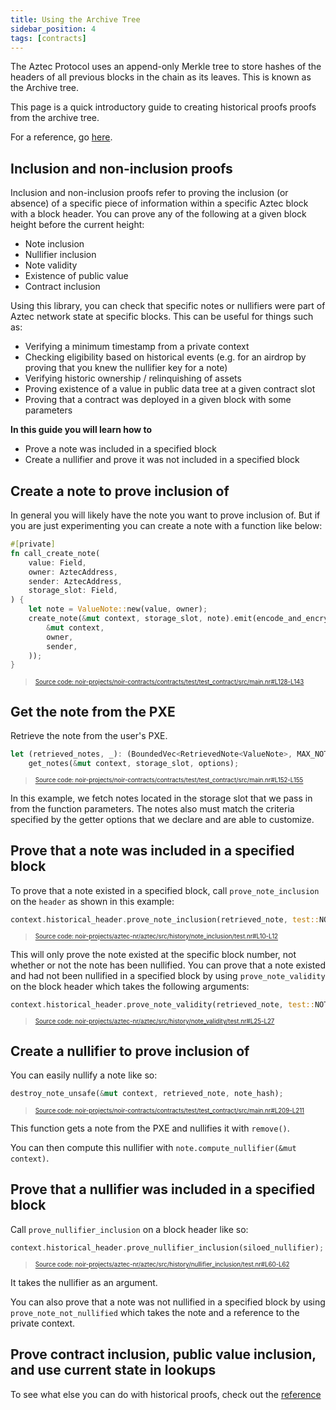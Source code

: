 ```yaml
---
title: Using the Archive Tree
sidebar_position: 4
tags: [contracts]
---
```


The Aztec Protocol uses an append-only Merkle tree to store hashes of the headers of all previous blocks in the chain as its leaves. This is known as the Archive tree.

This page is a quick introductory guide to creating historical proofs proofs from the archive tree.

For a reference, go [here](../../../reference/smart_contract_reference/aztec-nr/aztec/history/contract_inclusion.md).

## Inclusion and non-inclusion proofs

Inclusion and non-inclusion proofs refer to proving the inclusion (or absence) of a specific piece of information within a specific Aztec block with a block header. You can prove any of the following at a given block height before the current height:

- Note inclusion
- Nullifier inclusion
- Note validity
- Existence of public value
- Contract inclusion

Using this library, you can check that specific notes or nullifiers were part of Aztec network state at specific blocks. This can be useful for things such as:

- Verifying a minimum timestamp from a private context
- Checking eligibility based on historical events (e.g. for an airdrop by proving that you knew the nullifier key for a note)
- Verifying historic ownership / relinquishing of assets
- Proving existence of a value in public data tree at a given contract slot
- Proving that a contract was deployed in a given block with some parameters

**In this guide you will learn how to**

- Prove a note was included in a specified block
- Create a nullifier and prove it was not included in a specified block

## Create a note to prove inclusion of

In general you will likely have the note you want to prove inclusion of. But if you are just experimenting you can create a note with a function like below:

```rust title="create_note" showLineNumbers 
#[private]
fn call_create_note(
    value: Field,
    owner: AztecAddress,
    sender: AztecAddress,
    storage_slot: Field,
) {
    let note = ValueNote::new(value, owner);
    create_note(&mut context, storage_slot, note).emit(encode_and_encrypt_note(
        &mut context,
        owner,
        sender,
    ));
}
```
> <sup><sub><a href="https://github.com/AztecProtocol/aztec-packages/blob/v1.0.0-staging.0/noir-projects/noir-contracts/contracts/test/test_contract/src/main.nr#L128-L143" target="_blank" rel="noopener noreferrer">Source code: noir-projects/noir-contracts/contracts/test/test_contract/src/main.nr#L128-L143</a></sub></sup>


## Get the note from the PXE

Retrieve the note from the user's PXE.

```rust title="get_note_from_pxe" showLineNumbers 
let (retrieved_notes, _): (BoundedVec<RetrievedNote<ValueNote>, MAX_NOTE_HASH_READ_REQUESTS_PER_CALL>, BoundedVec<Field, MAX_NOTE_HASH_READ_REQUESTS_PER_CALL>) =
    get_notes(&mut context, storage_slot, options);
```
> <sup><sub><a href="https://github.com/AztecProtocol/aztec-packages/blob/v1.0.0-staging.0/noir-projects/noir-contracts/contracts/test/test_contract/src/main.nr#L152-L155" target="_blank" rel="noopener noreferrer">Source code: noir-projects/noir-contracts/contracts/test/test_contract/src/main.nr#L152-L155</a></sub></sup>


In this example, we fetch notes located in the storage slot that we pass in from the function parameters. The notes also must match the criteria specified by the getter options that we declare and are able to customize.

## Prove that a note was included in a specified block

To prove that a note existed in a specified block, call `prove_note_inclusion` on the `header` as shown in this example:

```rust title="prove_note_inclusion" showLineNumbers 
context.historical_header.prove_note_inclusion(retrieved_note, test::NOTE_STORAGE_SLOT);
```
> <sup><sub><a href="https://github.com/AztecProtocol/aztec-packages/blob/v1.0.0-staging.0/noir-projects/aztec-nr/aztec/src/history/note_inclusion/test.nr#L10-L12" target="_blank" rel="noopener noreferrer">Source code: noir-projects/aztec-nr/aztec/src/history/note_inclusion/test.nr#L10-L12</a></sub></sup>


This will only prove the note existed at the specific block number, not whether or not the note has been nullified. You can prove that a note existed and had not been nullified in a specified block by using `prove_note_validity` on the block header which takes the following arguments:

```rust title="prove_note_validity" showLineNumbers 
context.historical_header.prove_note_validity(retrieved_note, test::NOTE_STORAGE_SLOT, context);
```
> <sup><sub><a href="https://github.com/AztecProtocol/aztec-packages/blob/v1.0.0-staging.0/noir-projects/aztec-nr/aztec/src/history/note_validity/test.nr#L25-L27" target="_blank" rel="noopener noreferrer">Source code: noir-projects/aztec-nr/aztec/src/history/note_validity/test.nr#L25-L27</a></sub></sup>


## Create a nullifier to prove inclusion of

You can easily nullify a note like so:

```rust title="nullify_note" showLineNumbers 
destroy_note_unsafe(&mut context, retrieved_note, note_hash);
```
> <sup><sub><a href="https://github.com/AztecProtocol/aztec-packages/blob/v1.0.0-staging.0/noir-projects/noir-contracts/contracts/test/test_contract/src/main.nr#L209-L211" target="_blank" rel="noopener noreferrer">Source code: noir-projects/noir-contracts/contracts/test/test_contract/src/main.nr#L209-L211</a></sub></sup>


This function gets a note from the PXE and nullifies it with `remove()`.

You can then compute this nullifier with `note.compute_nullifier(&mut context)`.

## Prove that a nullifier was included in a specified block

Call `prove_nullifier_inclusion` on a block header like so:

```rust title="prove_nullifier_inclusion" showLineNumbers 
context.historical_header.prove_nullifier_inclusion(siloed_nullifier);
```
> <sup><sub><a href="https://github.com/AztecProtocol/aztec-packages/blob/v1.0.0-staging.0/noir-projects/aztec-nr/aztec/src/history/nullifier_inclusion/test.nr#L60-L62" target="_blank" rel="noopener noreferrer">Source code: noir-projects/aztec-nr/aztec/src/history/nullifier_inclusion/test.nr#L60-L62</a></sub></sup>


It takes the nullifier as an argument.

You can also prove that a note was not nullified in a specified block by using `prove_note_not_nullified` which takes the note and a reference to the private context.

## Prove contract inclusion, public value inclusion, and use current state in lookups

To see what else you can do with historical proofs, check out the [reference](../../../reference/smart_contract_reference/aztec-nr/aztec/history/contract_inclusion.md)

